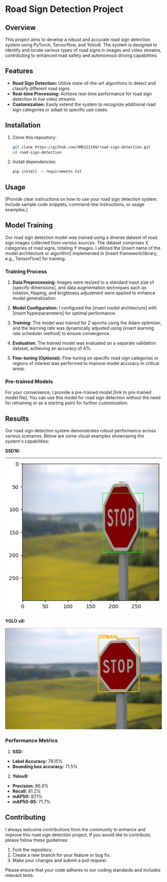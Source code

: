 # Road Sign Detection Project

## Overview

This project aims to develop a robust and accurate road sign detection system using PyTorch, Tensorflow, and Yolov8. The system is designed to identify and locate various types of road signs in images and video streams, contributing to enhanced road safety and autonomous driving capabilities.

## Features

- **Road Sign Detection:** Utilize state-of-the-art algorithms to detect and classify different road signs.
- **Real-time Processing:** Achieve real-time performance for road sign detection in live video streams.
- **Customization:** Easily extend the system to recognize additional road sign categories or adapt to specific use cases.

## Installation

1. Clone this repository:

   ```bash
   git clone https://github.com/VMD121199/road-sign-detection.git
   cd road-sign-detection
   ```

2. Install dependencies:

   ```bash
   pip install -r requirements.txt
   ```

<!-- 3. [Add any specific installation instructions or additional dependencies if needed.] -->

## Usage

[Provide clear instructions on how to use your road sign detection system. Include sample code snippets, command-line instructions, or usage examples.]

## Model Training

Our road sign detection model was trained using a diverse dataset of road sign images collected from various sources. The dataset comprises X categories of road signs, totaling Y images. I utilized the [insert name of the model architecture or algorithm] implemented in [insert framework/library, e.g., TensorFlow] for training.

### Training Process

1. **Data Preprocessing:** Images were resized to a standard input size of [specify dimensions], and data augmentation techniques such as rotation, flipping, and brightness adjustment were applied to enhance model generalization.

2. **Model Configuration:** I configured the [insert model architecture] with [insert hyperparameters] for optimal performance.

3. **Training:** The model was trained for Z epochs using the Adam optimizer, and the learning rate was dynamically adjusted using [insert learning rate scheduler method] to ensure convergence.

4. **Evaluation:** The trained model was evaluated on a separate validation dataset, achieving an accuracy of A%.

5. **Fine-tuning (Optional):** Fine-tuning on specific road sign categories or regions of interest was performed to improve model accuracy in critical areas.

### Pre-trained Models

For your convenience, I provide a pre-trained model [link to pre-trained model file]. You can use this model for road sign detection without the need for retraining or as a starting point for further customization.

## Results

Our road sign detection system demonstrates robust performance across various scenarios. Below are some visual examples showcasing the system's capabilities:


**SSD16:**

![Example 2](images/image_2.png)

**YOLO v8:**

![Example 1](images/image_1.png)

### Performance Metrics

1. **SSD:**

- **Label Accuracy:** 79.15%
- **Bounding box accuracy:** 71.5%

2. **Yolov8:**

- **Precision:** 86.9%
- **Recall:** 81.2%
- **mAP50:** 87.1%
- **mAP50-95:** 71.7%

## Contributing

I always welcome contributions from the community to enhance and improve this road sign detection project. If you would like to contribute, please follow these guidelines:

1. Fork the repository.
2. Create a new branch for your feature or bug fix.
3. Make your changes and submit a pull request.

Please ensure that your code adheres to our coding standards and includes relevant tests.

<!-- ## Acknowledgments

We would like to express our gratitude to the following:

- [Name of external library or framework] for providing essential functionality.
- [Name of dataset provider] for the road sign dataset used in training. -->

